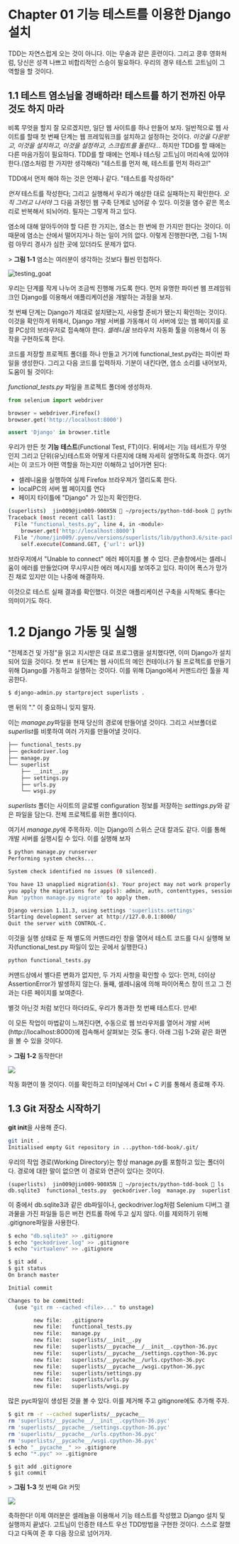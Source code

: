 # Chapter 01 기능 테스트를 이용한 Django 설치

TDD는 자연스럽게 오는 것이 아니다. 이는 무술과 같은 훈련이다. 그리고 쿵후 영화처럼, 당신은 성격 나쁘고 비합리적인 스승이 필요하다. 우리의 경우 테스트 고트님이 그 역할을 할 것이다.

## 1.1 테스트 염소님을 경배하라! 테스트를 하기 전까진 아무것도 하지 마라

비록 무엇을 할지 잘 모르겠지만, 일단 웹 사이트를 하나 만들어 보자. 일반적으로 웹 사이트를 할때 첫 번째 단계는 웹 프레잌워크를 설치하고 설정하는 것이다. *이것을 다운받고, 이것을 설치하고, 이것을 설정하고, 스크립트를 돌린다...* 하지만 TDD를 할 때에는 다른 마음가짐이 필요하다. TDD를 할 때에는 언제나 테스팅 고트님이 머리속에 있어야 한다.(염소처럼 한 가지만 생각해라) "테스트를 먼저 해, 테스트를 먼저 하라고!"

TDD에서 먼저 해야 하는 것은 언제나 같다. "테스트를 작성하라"

*먼저* 테스트를 작성한다; 그리고 실행해서 우리가 예상한 대로 실패하는지 확인한다. *오직 그러고 나서야* 그 다음 과정인 웹 구축 단계로 넘어갈 수 있다. 이것을 염수 같은 목소리로 반복해서 되뇌어라. 필자는 그렇게 하고 있다.

염소에 대해 알아두어야 할 다른 한 가지는, 염소는 한 번에 한 가지만 한다는 것이다. 이 때문에 염소는 산에서 떨어지거나 하는 일이 거의 없다. 이렇게 진행한다면, 그림 1-1처럼 아무리 경사가 심한 곳에 있더라도 문제가 없다.

\> **그림 1-1** 염소는 여러분이 생각하는 것보다 훨씬 민첩하다.

![testing_goat](https://www.obeythetestinggoat.com/book/images/twp2_0101.png)

우리는 단계를 작게 나누어 조금씩 진행해 가도록 한다. 먼저 유명한 파이썬 웹 프레임워크인 Django를 이용해서 애플리케이션을 개발하는 과정을 보자.

첫 번째 단계는 Django가 제대로 설치됐는지, 사용할 준비가 됐는지 확인하는 것이다. 이것을 확인하게 위해서, Django 개발 서버를 가동해서 이 서버에 있는 웹 페이지를 로컬 PC상의 브라우저로 접속해야 한다. *셀레니움* 브라우저 자동화 툴을 이용해서 이 동작을 구현하도록 한다.

코드를 저장할 프로젝트 폴더를 하나 만들고 거기에 functional_test.py라는 파이썬 파일을 생성한다. 그리고 다음 코드를 입력하자. 기분이 내킨다면, 염소 소리를 내어보자, 도움이 될 것이다:

*functional\_tests.py* 파일을 프로젝트 폴더에 생성하자.

```py
from selenium import webdriver

browser = webdriver.Firefox()
browser.get('http://localhost:8000')

assert 'Django' in browser.title
```
우리가 만든 첫 **기능 테스트**(Functional Test, FT)이다. 뒤에서는 기능 테서트가 무엇인지 그리고 단위(유닛)테스트와 어떻게 다른지에 대해 자세히 설명하도록 하겠다. 여기서는 이 코드가 어떤 역할을 하는지만 이해하고 넘어가면 된다:

- 셀레니움을 실행하여 실제 Firefox 브라우져가 열리도록 한다.
- localPC의 서버 웹 페이지를 연다
- 페이지 타이틀에 "Django" 가 있는지 확인한다.

```sh
(superlists)  jin009@jin009-900X5N  ~/projects/python-tdd-book  python functional_tests.py
Traceback (most recent call last):
  File "functional_tests.py", line 4, in <module>
    browser.get('http://localhost:8000')
  File "/home/jin009/.pyenv/versions/superlists/lib/python3.6/site-packages/selenium/webdriver/remote/webdriver.py", line 324, in get
    self.execute(Command.GET, {'url': url})
```

브라우저에서 "Unable to connect" 에러 페이지를 볼 수 있다. 콘솔창에서는 셀레니움이 에러를 만들었다며 무시무시한 에러 메시지를 보여주고 있다. 파이어 폭스가 망가진 채로 있지만 이는 나중에 해결하자.

이것으로 테스트 실패 결과를 확인했다. 이것은 애플리케이션 구축을 시작해도 좋다는 의미이기도 하다.

# 1.2 Django 가동 및 실행
"전제조건 및 가정"을 읽고 지시받은 대로 프로그램을 설치했다면, 이미 Django가 설치되어 있을 것이다. 첫 번ㅉ ㅐ단계는 웹 사이트의 메인 컨테이너가 될 프로젝트를 만들기 위해 Django를 가동하고 실행하는 것이다. 이를 위해 Django에서 커맨드라인 툴을 제공한다. 

```sh
$ django-admin.py startproject superlists .
```

맨 뒤의 "." 이 중요하니 잊지 말자.

이는 *manage.py*파일을 현재 당신의 경로에 만들어낼 것이다. 그리고 서브폴더로 *superlist*를 비롯하여 여러 가지를 만들어낼 것이다.

```sh
├── functional_tests.py
├── geckodriver.log
├── manage.py
└── superlist
    ├── __init__.py
    ├── settings.py
    ├── urls.py
    └── wsgi.py
```
*superlists* 폴더는 사이트의 글로벌 configuration 정보를 저장하는  *settings.py*와 같은 파일을 담는다. 전체 프로젝트를 위한 폴더이다. 

여기서 *manage.py*에 주목하자. 이는 Django의 스위스 군대 칼과도 같다. 이를 통해 개발 서버를 실행시킬 수 있다. 이를 실행해 보자

```sh
$ python manage.py runserver
Performing system checks...

System check identified no issues (0 silenced).

You have 13 unapplied migration(s). Your project may not work properly until
you apply the migrations for app(s): admin, auth, contenttypes, sessions.
Run 'python manage.py migrate' to apply them.

Django version 1.11.3, using settings 'superlists.settings'
Starting development server at http://127.0.0.1:8000/
Quit the server with CONTROL-C.
```
이것을 실행 상태로 둔 채 별도의 커맨드라인 창을 열어서 테스트 코드를 다시 실행해 보자(functional_test.py 파일이 있는 곳에서 실행한다.)

```sh
python functional_tests.py
```

커맨드상에서 별다른 변화가 없지만, 두 가지 사항을 확인할 수 있다: 먼저, 더이상 AssertionError가 발생하지 않는다. 둘째, 셀레니움에 의해 파이어폭스 창이 뜨고 그 전과는 다른 페이지를 보여준다.

별것 아닌것 처럼 보인다 하더라도, 우리가 통과한 첫 번째 테스트다. 만세!

이 모든 작업이 마법같이 느껴진다면, 수동으로 웹 브라우저를 열어서 개발 서버(http://localhost:8000)에 접속해서 살펴보는 것도 좋다. 아래 그림 1-2와 같은 화면을 볼 수 있을 것이다.

\> **그림 1-2** 동작한다!

<img src="https://www.obeythetestinggoat.com/book/images/twp2_0102.png">

작동 화면이 뜰 것이다. 이를 확인하고 터미널에서 Ctrl + C 키를 통해서 종료해 주자.

## 1.3 Git 저장소 시작하기
**git init**을 사용해 준다.
```sh
git init . 
Initialised empty Git repository in ...python-tdd-book/.git/
```


우리의 작업 경로(Working Directory)는 항상 manage.py를 포함하고 있는 폴더이다. 
경로에 대한 말이 없으면 이 경로와 연관이 있다는 것이다.

```
(superlists)  jin009@jin009-900X5N  ~/projects/python-tdd-book  ls
db.sqlite3  functional_tests.py  geckodriver.log  manage.py  superlist
```
이 중에서 db.sqlite3과 같은 db파일이나, geckodriver.log처럼 Selenium 디버그 결과물을 가진 파일들 등은 버전 컨트롤 하에 두고 싶지 않다. 이를 제외하기 위해 .gitignore파일을 사용한다.

```sh
$ echo "db.sqlite3" >> .gitignore
$ echo "geckodriver.log" >> .gitignore
$ echo "virtualenv" >> .gitignore
```
```sh
$ git add .
$ git status
On branch master

Initial commit

Changes to be committed:
  (use "git rm --cached <file>..." to unstage)

        new file:   .gitignore
        new file:   functional_tests.py
        new file:   manage.py
        new file:   superlists/__init__.py
        new file:   superlists/__pycache__/__init__.cpython-36.pyc
        new file:   superlists/__pycache__/settings.cpython-36.pyc
        new file:   superlists/__pycache__/urls.cpython-36.pyc
        new file:   superlists/__pycache__/wsgi.cpython-36.pyc
        new file:   superlists/settings.py
        new file:   superlists/urls.py
        new file:   superlists/wsgi.py
```
많은 pyc파일이 생성된 것을 볼 수 있다. 이를 제거해 주고 gitignore에도 추가해 주자.
```sh
$ git rm -r --cached superlists/__pycache__
rm 'superlists/__pycache__/__init__.cpython-36.pyc'
rm 'superlists/__pycache__/settings.cpython-36.pyc'
rm 'superlists/__pycache__/urls.cpython-36.pyc'
rm 'superlists/__pycache__/wsgi.cpython-36.pyc'
$ echo "__pycache__" >> .gitignore
$ echo "*.pyc" >> .gitignore

```
```
$ git add .gitignore
$ git commit
```
\> **그림 1-3** 첫 번째 Git 커밋

<img src="https://www.obeythetestinggoat.com/book/images/twp2_0103.png">

축하한다! 이제 여러분은 셀레늄을 이용해서 기능 테스트를 작성했고 Django 설치 및 실행까지 끝냈다. 고트님이 인증한 테스트 우선 TDD방법을 구현한 것이다. 스스로 잘했다고 다독여 준 후 다음 장으로 넘어가자.
